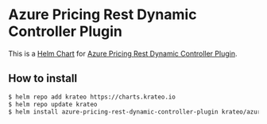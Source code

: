 # Azure Pricing Rest Dynamic Controller Plugin

This is a [Helm Chart](https://helm.sh/docs/topics/charts/) for [Azure Pricing Rest Dynamic Controller Plugin](https://github.com/krateoplatformops/azure-pricing-rest-dynamic-controller-plugin).

## How to install

```sh
$ helm repo add krateo https://charts.krateo.io
$ helm repo update krateo
$ helm install azure-pricing-rest-dynamic-controller-plugin krateo/azure-pricing-rest-dynamic-controller-plugin
```
